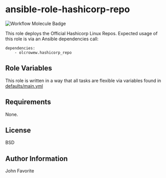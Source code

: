 # ansible-role-hashicorp-repo

![Workflow Molecule Badge](https://github.com/OldCrowEW/ansible-role-hashicorp-repo/workflows/.github/workflows/molecule.yml/badge.svg)

This role deploys the Official Hashicorp Linux Repos. Expected usage of this role is via an Ansible dependencies call:

    dependencies:
        - olcrowew.hashicorp_repo

## Role Variables
This role is written in a way that all tasks are flexible via variables found in [defaults/main.yml](https://github.com/OldCrowEW/ansible-role-hashicorp-repo/blob/master/defaults/main.yml)

## Requirements
None.

## License

BSD

## Author Information

John Favorite